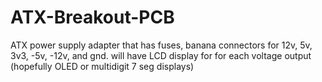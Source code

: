 # ATX-Breakout-PCB
ATX power supply adapter that has fuses, banana connectors for 12v, 5v, 3v3, -5v, -12v, and gnd. will have LCD display for for each voltage output (hopefully OLED or multidigit 7 seg displays)
